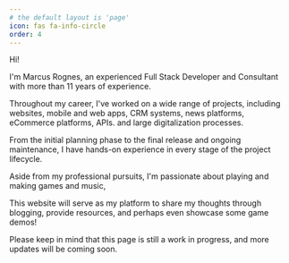 ```yaml
---
# the default layout is 'page'
icon: fas fa-info-circle
order: 4
---
```


Hi!

I'm Marcus Rognes, an experienced Full Stack Developer and Consultant with more than 11 years of experience.

Throughout my career, I've worked on a wide range of projects, including websites, mobile and web apps, CRM systems, news platforms, eCommerce platforms, APIs. and large digitalization processes. 

From the initial planning phase to the final release and ongoing maintenance, I have hands-on experience in every stage of the project lifecycle. 

Aside from my professional pursuits, I'm passionate about playing and making games and music, 

This website will serve as my platform to share my thoughts through blogging, provide resources, and perhaps even showcase some game demos! 

Please keep in mind that this page is still a work in progress, and more updates will be coming soon.

